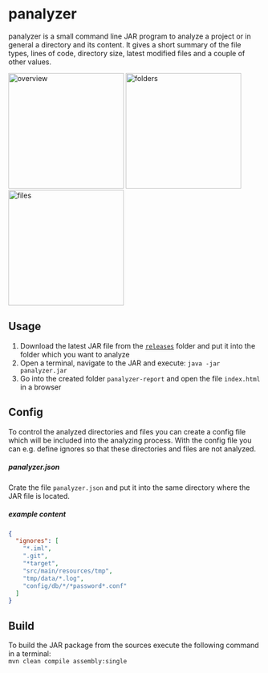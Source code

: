 panalyzer
=========

panalyzer is a small command line JAR program to analyze a project or in general a directory and its content.
It gives a short summary of the file types, lines of code, directory size, latest modified files and a couple of other values.

<img src="http://i.imgur.com/MzXnvwk.jpg" alt="overview" width="230">
<img src="http://i.imgur.com/ksoChhS.jpg" alt="folders" width="230">
<img src="http://i.imgur.com/QeLvVZb.jpg" alt="files" width="230">

Usage
-----
1. Download the latest JAR file from the [`releases`](/releases) folder and put it into the folder which you want to analyze
2. Open a terminal, navigate to the JAR and execute: `java -jar panalyzer.jar`
3. Go into the created folder `panalyzer-report` and open the file `index.html` in a browser

Config
-----
To control the analyzed directories and files you can create a config file which will be included into the analyzing process. 
With the config file you can e.g. define ignores so that these directories and files are not analyzed.

##### panalyzer.json
Crate the file `panalyzer.json` and put it into the same directory where the JAR file is located.

##### example content
``` json
{
  "ignores": [
    "*.iml",
    ".git",
    "*target",
    "src/main/resources/tmp",
    "tmp/data/*.log",
    "config/db/*/*password*.conf"
  ]
}
```

Build
-----
To build the JAR package from the sources execute the following command in a terminal:  
`mvn clean compile assembly:single`
